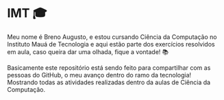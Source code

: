 # IMT 🎓
<p>Meu nome é Breno Augusto, e estou cursando Ciência da Computação no Instituto Mauá de Tecnologia e aqui estão parte dos exercícios resolvidos em aula, caso queira dar uma olhada, fique a vontade! 📚 </p>
<p>Basicamente este repositório está sendo feito para compartilhar com as pessoas do GitHub, o meu avanço dentro do ramo da tecnologia! Mostrando todas as atividades realizadas dentro da aulas de Ciência da Computação.</p>
